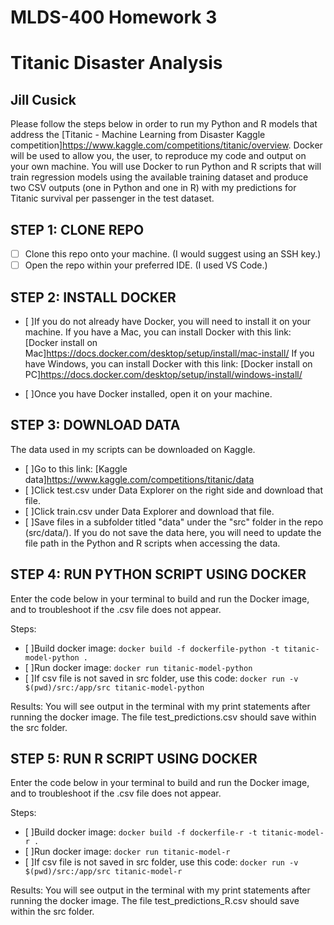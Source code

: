 # MLDS-400 Homework 3
# Titanic Disaster Analysis
## Jill Cusick

Please follow the steps below in order to run my Python and R models that address the [Titanic - Machine Learning from Disaster Kaggle competition]https://www.kaggle.com/competitions/titanic/overview. Docker will be used to allow you, the user, to reproduce my code and output on your own machine. You will use Docker to run Python and R scripts that will train regression models using the available training dataset and produce two CSV outputs (one in Python and one in R) with my predictions for Titanic survival per passenger in the test dataset. 

## STEP 1: CLONE REPO
- [ ] Clone this repo onto your machine. (I would suggest using an SSH key.)
- [ ] Open the repo within your preferred IDE. (I used VS Code.) 

## STEP 2: INSTALL DOCKER 

- [ ]If you do not already have Docker, you will need to install it on your machine. 
    If you have a Mac, you can install Docker with this link: [Docker install on Mac]https://docs.docker.com/desktop/setup/install/mac-install/ 
    If you have Windows, you can install Docker with this link: [Docker install on PC]https://docs.docker.com/desktop/setup/install/windows-install/

- [ ]Once you have Docker installed, open it on your machine. 

## STEP 3: DOWNLOAD DATA

The data used in my scripts can be downloaded on Kaggle.

- [ ]Go to this link: [Kaggle data]https://www.kaggle.com/competitions/titanic/data
- [ ]Click test.csv under Data Explorer on the right side and download that file. 
- [ ]Click train.csv under Data Explorer and download that file. 
- [ ]Save files in a subfolder titled "data" under the "src" folder in the repo (src/data/). If you do not save the data here, you will need to update the file path in the Python and R scripts when accessing the data. 

## STEP 4: RUN PYTHON SCRIPT USING DOCKER

Enter the code below in your terminal to build and run the Docker image, and to troubleshoot if the .csv file does not appear. 

Steps:
- [ ]Build docker image: `docker build -f dockerfile-python -t titanic-model-python .`
- [ ]Run docker image: `docker run titanic-model-python`
- [ ]If csv file is not saved in src folder, use this code: `docker run -v $(pwd)/src:/app/src titanic-model-python`

Results: You will see output in the terminal with my print statements after running the docker image. The file test_predictions.csv should save within the src folder. 

## STEP 5: RUN R SCRIPT USING DOCKER

Enter the code below in your terminal to build and run the Docker image, and to troubleshoot if the .csv file does not appear. 

Steps: 
- [ ]Build docker image: `docker build -f dockerfile-r -t titanic-model-r .`
- [ ]Run docker image: `docker run titanic-model-r`
- [ ]If csv file is not saved in src folder, use this code: `docker run -v $(pwd)/src:/app/src titanic-model-r`

Results: You will see output in the terminal with my print statements after running the docker image. The file test_predictions_R.csv should save within the src folder. 